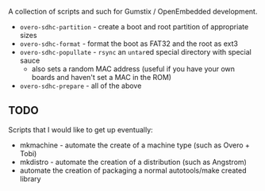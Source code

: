 A collection of scripts and such for Gumstix / OpenEmbedded development.

  * `overo-sdhc-partition` - create a boot and root partition of appropriate sizes
  * `overo-sdhc-format` - format the boot as FAT32 and the root as ext3
  * `overo-sdhc-popullate` - `rsync` an `untar`ed special directory with special sauce
    * also sets a random MAC address (useful if you have your own boards and haven't set a MAC in the ROM)
  * `overo-sdhc-prepare` - all of the above

TODO
----

Scripts that I would like to get up eventually:

  * mkmachine - automate the create of a machine type (such as Overo + Tobi)
  * mkdistro - automate the creation of a distribution (such as Angstrom)
  * automate the creation of packaging a normal autotools/make created library
